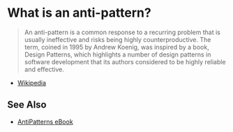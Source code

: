 # What is an anti-pattern?

> An anti-pattern is a common response to a recurring problem that is usually
> ineffective and risks being highly counterproductive. The term, coined in
> 1995 by Andrew Koenig, was inspired by a book, Design Patterns, which highlights
> a number of design patterns in software development that its authors considered
> to be highly reliable and effective.

* [Wikipedia](https://en.wikipedia.org/wiki/Anti-pattern)

## See Also

* [AntiPatterns eBook](https://sourcemaking.com/antipatterns)
